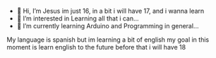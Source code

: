 - 👋 Hi, I’m Jesus im just 16, in a bit i will have 17, and i wanna learn 
- 👀 I’m interested in Learning all that i can...
- 🌱 I’m currently learning Arduino and Programming in general...

My language is spanish but im learning a bit of english my goal in this moment is learn english to the future before that i will have 18
<!---
--->
